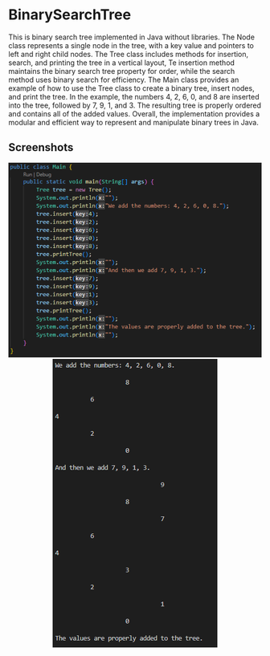 # BinarySearchTree

This is binary search tree implemented in Java without libraries. 
The Node class represents a single node in the tree, with a key value and pointers to left and right child nodes. 
The Tree class includes methods for insertion, search, and printing the tree in a vertical layout, 
Te insertion method maintains the binary search tree property for order, while the search method uses binary search for efficiency.
The Main class provides an example of how to use the Tree class to create a binary tree, insert nodes, and print the tree. In the example, the numbers 4, 2, 6, 0, and 8 are inserted into the tree, followed by 7, 9, 1, and 3. The resulting tree is properly ordered and contains all of the added values. Overall, the implementation provides a modular and efficient way to represent and manipulate binary trees in Java.  

## Screenshots  

<p align="center">
  <img src="screenshots/code.png"  alt="Image 1">
  <img src="screenshots/console.png"  alt="Image 2">
</p>
